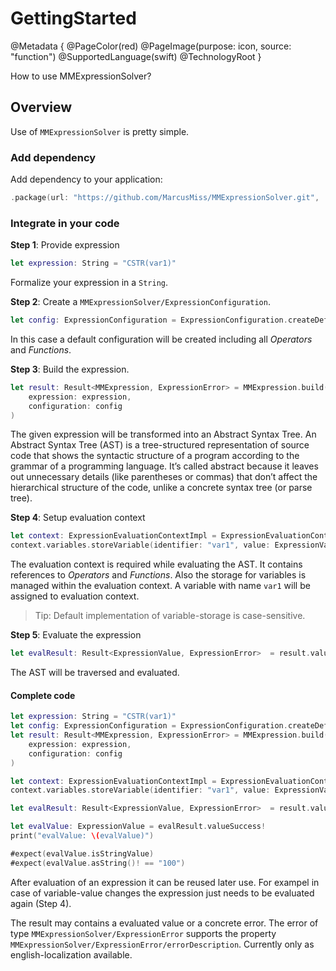 # GettingStarted

@Metadata {
    @PageColor(red)
    @PageImage(purpose: icon, source: "function") 
    @SupportedLanguage(swift)
    @TechnologyRoot
}

How to use MMExpressionSolver?

## Overview

Use of ``MMExpressionSolver`` is pretty simple.

### Add dependency

Add dependency to your application:

```swift
.package(url: "https://github.com/MarcusMiss/MMExpressionSolver.git", .upToNextMajor(from: "1.0.0"))
```

### Integrate in your code

**Step 1**: Provide expression

```swift
let expression: String = "CSTR(var1)"
```

Formalize your expression in a `String`.

**Step 2**: Create a ``MMExpressionSolver/ExpressionConfiguration``.

```swift
let config: ExpressionConfiguration = ExpressionConfiguration.createDefault()
```

In this case a default configuration will be created including all _Operators_ and _Functions_.

**Step 3**: Build the expression.

```swift
let result: Result<MMExpression, ExpressionError> = MMExpression.build(
    expression: expression,
    configuration: config
)
```

The given expression will be transformed into an Abstract Syntax Tree.
An Abstract Syntax Tree (AST) is a tree-structured representation of source code that shows the
syntactic structure of a program according to the grammar of a programming language.
It’s called abstract because it leaves out unnecessary details (like parentheses or commas)
that don’t affect the hierarchical structure of the code, unlike a concrete syntax tree (or parse tree).

**Step 4**: Setup evaluation context

```swift
let context: ExpressionEvaluationContextImpl = ExpressionEvaluationContextImpl(configuration: config)
context.variables.storeVariable(identifier: "var1", value: ExpressionValue.of(100))
```

The evaluation context is required while evaluating the AST. It contains references to _Operators_ and _Functions_.
Also the storage for variables is managed within the evaluation context.
A variable with name `var1` will be assigned to evaluation context.

> Tip: Default implementation of variable-storage is case-sensitive.

**Step 5**: Evaluate the expression

```swift
let evalResult: Result<ExpressionValue, ExpressionError>  = result.valueSuccess!.evaluate(context: context)
```

The AST will be traversed and evaluated.

#### Complete code

```swift
let expression: String = "CSTR(var1)"
let config: ExpressionConfiguration = ExpressionConfiguration.createDefault()
let result: Result<MMExpression, ExpressionError> = MMExpression.build(
    expression: expression,
    configuration: config
)

let context: ExpressionEvaluationContextImpl = ExpressionEvaluationContextImpl(configuration: config)
context.variables.storeVariable(identifier: "var1", value: ExpressionValue.of(100))

let evalResult: Result<ExpressionValue, ExpressionError>  = result.valueSuccess!.evaluate(context: context)

let evalValue: ExpressionValue = evalResult.valueSuccess!
print("evalValue: \(evalValue)")

#expect(evalValue.isStringValue)
#expect(evalValue.asString()! == "100")
```

After evaluation of an expression it can be reused later use.
For exampel in case of variable-value changes the expression just needs to be evaluated again (Step 4).

The result may contains a evaluated value or a concrete error.
The error of type ``MMExpressionSolver/ExpressionError`` supports the property ``MMExpressionSolver/ExpressionError/errorDescription``.
Currently only as english-localization available.
